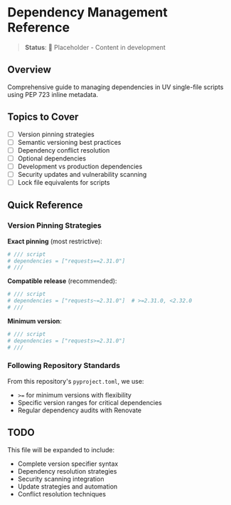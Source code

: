 # Dependency Management Reference

> **Status**: 🚧 Placeholder - Content in development

## Overview

Comprehensive guide to managing dependencies in UV single-file scripts using PEP 723 inline metadata.

## Topics to Cover

- [ ] Version pinning strategies
- [ ] Semantic versioning best practices
- [ ] Dependency conflict resolution
- [ ] Optional dependencies
- [ ] Development vs production dependencies
- [ ] Security updates and vulnerability scanning
- [ ] Lock file equivalents for scripts

## Quick Reference

### Version Pinning Strategies

**Exact pinning** (most restrictive):

```python
# /// script
# dependencies = ["requests==2.31.0"]
# ///
```

**Compatible release** (recommended):

```python
# /// script
# dependencies = ["requests~=2.31.0"]  # >=2.31.0, <2.32.0
# ///
```

**Minimum version**:

```python
# /// script
# dependencies = ["requests>=2.31.0"]
# ///
```

### Following Repository Standards

From this repository's `pyproject.toml`, we use:

- `>=` for minimum versions with flexibility
- Specific version ranges for critical dependencies
- Regular dependency audits with Renovate

## TODO

This file will be expanded to include:

- Complete version specifier syntax
- Dependency resolution strategies
- Security scanning integration
- Update strategies and automation
- Conflict resolution techniques
